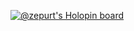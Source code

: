 [![@zepurt's Holopin board](https://holopin.io/api/user/board?user=zepurt)](https://holopin.io/@zepurt)
